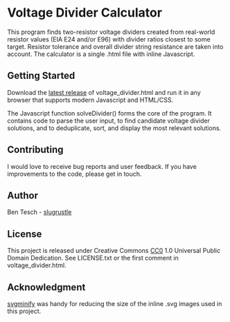 # Voltage Divider Calculator

This program finds two-resistor voltage dividers
created from real-world resistor values (EIA E24
and/or E96) with divider ratios closest to some
target. Resistor tolerance and overall divider string
resistance are taken into account. The calculator is
a single .html file with inline Javascript.

## Getting Started

Download the [latest release](https://github.com/slugrustle/voltage_divider/releases)
of voltage_divider.html and run it in any browser that supports modern
Javascript and HTML/CSS.

The Javascript function solveDivider() forms
the core of the program. It contains code to
parse the user input, to find candidate voltage
divider solutions, and to deduplicate, sort,
and display the most relevant solutions.

## Contributing

I would love to receive bug reports and user
feedback. If you have improvements to the code,
please get in touch.

## Author

Ben Tesch - [slugrustle](https://github.com/slugrustle)

## License

This project is released under Creative Commons
[CC0](https://creativecommons.org/publicdomain/zero/1.0/)
1.0 Universal Public Domain Dedication. See LICENSE.txt or
the first comment in voltage_divider.html.

## Acknowledgment

[svgminify](http://www.svgminify.com/) was handy
for reducing the size of the inline .svg images
used in this project.

